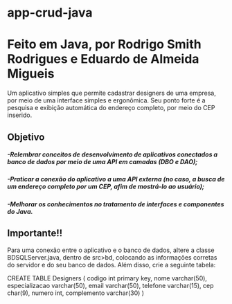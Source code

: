 # app-crud-java
# Feito em Java, por Rodrigo Smith Rodrigues e Eduardo de Almeida Migueis

Um aplicativo simples que permite cadastrar designers de uma empresa, 
por meio de uma interface simples e ergonômica. Seu ponto forte é a 
pesquisa e exibição automática do endereço completo, por meio do CEP inserido.

## Objetivo
##### -Relembrar conceitos de desenvolvimento de aplicativos conectados a banco de dados por meio de uma API em camadas (DBO e DAO);
##### -Praticar a conexão do aplicativo a uma API externa (no caso, a busca de um endereço completo por um CEP, afim de mostrá-lo ao usuário);
##### -Melhorar os conhecimentos no tratamento de interfaces e componentes do Java.

## Importante!!
Para uma conexão entre o aplicativo e o banco de dados, altere
a classe BDSQLServer.java, dentro de src>bd, colocando as informações
corretas do servidor e do seu banco de dados. Além disso, crie a seguinte tabela:

CREATE TABLE Designers (
codigo int primary key,
nome varchar(50),
especializacao varchar(50),
email varchar(50),
telefone varchar(15),
cep char(9),
numero int,
complemento varchar(30)
)
